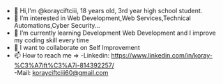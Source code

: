 - 👋 Hi,I'm @korayciftciii, 18 years old, 3rd year high school student.
- 👀 I’m interested in Web Development,Web Services,Technical Automations,Cyber Security...
- 🌱 I’m currently learning Development Web Development and I improve my coding skill every time
- 💞️ I want to collaborate on Self Improvement 
- 📫 How to reach me =>
-Linkedin: https://www.linkedin.com/in/koray-%C3%A7ift%C3%A7i-814392257/  
-Mail: korayciftciii60@gmail.com

<!---
Hello! My name is Koray CIFTCI. I am an experienced professional in the exciting world of web development. Here are my skills related to Node.js, HTML, CSS, JavaScript, MySQL, C#, C# Form, and Python:

Node.js: I use Node.js to create dynamic and scalable web applications. By working with frameworks like Express.js, I can quickly build efficient web servers.

HTML and CSS: I possess fundamental web design skills in HTML and CSS, allowing me to create modern and user-friendly interfaces. I am familiar with responsive design principles, ensuring websites look great on different devices.

JavaScript: I am proficient in both client-side and server-side development using JavaScript. With this language, I can create interactive and dynamic web pages, enhance user experience, and handle data asynchronously.

MySQL: I am an expert in database management, and I can build robust and scalable databases using MySQL. I have experience in database design, querying, and ensuring data security.

C#: I develop desktop applications using C#. I am experienced in creating user-friendly and customizable applications on the Windows platform. Additionally, I can design user interfaces and add functionality using C# Form.

Python: I utilize Python for rapid prototyping, data analysis, and machine learning projects. By working with libraries like Numpy, Pandas, and Scikit-learn, I can develop data analysis and artificial intelligence projects.

I have worked on various projects utilizing these skills, achieving successful outcomes. I am meticulous when it comes to problem-solving, code quality, and process management. I am also adaptable to new technologies and thrive in collaborative environments.

I am committed to continually enhancing my proficiency in these technologies, aiming to deliver creative, functional, and reliable solutions. I look forward to assisting you in these areas!
--->
